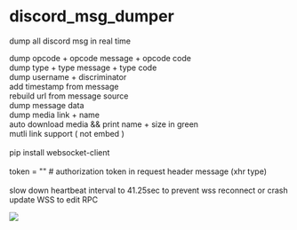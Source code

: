 # discord_msg_dumper
dump all discord msg in real time

dump opcode + opcode message + opcode code<br>
dump type + type message + type code<br>
dump username + discriminator<br>
add timestamp from message<br>
rebuild url from message source<br>
dump message data<br>
dump media link + name<br>
auto download media && print name + size in green<br>
mutli link support ( not embed ) <br>
<br>
pip install websocket-client<br>
<br>
token = "" # authorization token in request header message (xhr type)<br>
<br>
slow down heartbeat interval to 41.25sec to prevent wss reconnect or crash <br>
update WSS to edit RPC 

![](https://cdn.discordapp.com/attachments/854214724169236483/915248541226643466/Screen_Shot_2021-11-30_at_15.30.12.png)
